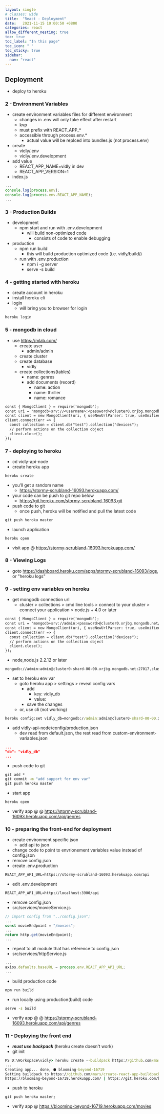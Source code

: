 ```yaml
---
layout: single
# classes: wide
title:  "React - Deployment"
date:   2021-11-15 10:00:50 +0800
categories: react
allow_different_nesting: true
toc: true
toc_label: "In this page"
toc_icon: " "
toc_sticky: true
sidebar:
  nav: "react"
---
```


## Deployment

* deploy to heroku

### 2 - Environment Variables

* create environment variables files for different environment
  * changes in .env will only take effect after restart
  * kvp
  * must prefix with REACT_APP_*
  * accessible through process.env.*
    * actual value will be replced into bundles.js (not process.env)
* create
  * vidly/.env
  * vidly/.env.development
* add value
  * REACT_APP_NAME=vidly in dev
  * REACT_APP_VERSION=1
* index.js

```js
...
console.log(process.env);
console.log(process.env.REACT_APP_NAME);
...
```

### 3 - Production Builds

* development
  * npm start and run with .env.development
    * will build non-optimized code
      * consists of code to enable debugging
* production
  * npm run build
    * this will build production optimized code (i.e. vidly/build/)
  * run with .env.production
    * npm i -g server
    * serve -s build

### 4 - getting started with heroku

* create account in heroku
* install heroku cli
* login
  * will bring you to browser for login

```cmd
heroku login
```

### 5 - mongodb in cloud

* use <https://mlab.com/>
  * create user
    * admin/admin
  * create cluster
  * create database
    * vidly
  * create collections(tables)
    * name: genres
    * add documents (record)
      * name: action
      * name: thriller
      * name: romance

```txt
const { MongoClient } = require('mongodb');
const uri = "mongodb+srv://<username>:<password>@cluster0.xrjbg.mongodb.net/myFirstDatabase?retryWrites=true&w=majority";
const client = new MongoClient(uri, { useNewUrlParser: true, useUnifiedTopology: true });
client.connect(err => {
  const collection = client.db("test").collection("devices");
  // perform actions on the collection object
  client.close();
});
```

### 7 - deploying to heroku

* cd vidly-api-node
* create heroku app

```cmd
heroku create
```

* you'll get a random name
  * https://stormy-scrubland-16093.herokuapp.com/
* your code can be push to git repo below
  * https://git.heroku.com/stormy-scrubland-16093.git
* push code to git
  * once push, heroku will be notified and pull the latest code

```cmd
git push heroku master
```

* launch application
  
```cmd
heroku open
```

* visit app @ <https://stormy-scrubland-16093.herokuapp.com/>

### 8 - Viewing Logs

* goto <https://dashboard.heroku.com/apps/stormy-scrubland-16093/logs>, or "heroku logs"

### 9 - setting env variables on heroku

* get mongodb connection url
  * cluster > collections > cmd line tools > connect to your cluster > connect your application > node.js + 4.0 or later

```txt
const { MongoClient } = require('mongodb');
const uri = "mongodb+srv://admin:<password>@cluster0.xrjbg.mongodb.net/myFirstDatabase?retryWrites=true&w=majority";
const client = new MongoClient(uri, { useNewUrlParser: true, useUnifiedTopology: true });
client.connect(err => {
  const collection = client.db("test").collection("devices");
  // perform actions on the collection object
  client.close();
});
```

* node,node.js 2.2.12 or later

```txt
mongodb://admin:admin@cluster0-shard-00-00.xrjbg.mongodb.net:27017,cluster0-shard-00-01.xrjbg.mongodb.net:27017,cluster0-shard-00-02.xrjbg.mongodb.net:27017/myFirstDatabase?ssl=true&replicaSet=atlas-nir4bg-shard-0&authSource=admin&retryWrites=true&w=majority
```

* set to heroku env var
  * goto heroku app > settings > reveal config vars
    * add 
      * key: vidly_db
      * value: <value on top>
    * save the changes
  * or, use cli (not working)

```cmd
heroku config:set vidly_db=mongodb://admin:admin@cluster0-shard-00-00.xrjbg.mongodb.net:27017,cluster0-shard-00-01.xrjbg.mongodb.net:27017,cluster0-shard-00-02.xrjbg.mongodb.net:27017/vidly?ssl=true&replicaSet=atlas-nir4bg-shard-0&authSource=admin&retryWrites=true&w=majority
```

* add vidly-api-node/config/production.json
  * dev read from default.json, the rest read from custom-environment-variables.json

```json
...
"db": "vidly_db"
...
```

* push code to git

```cmd
git add *
git commit -m "add support for env var"
git push heroku master
```

* start app

```cmd
heroku open
```

* verify app @ @ <https://stormy-scrubland-16093.herokuapp.com/api/genres>

### 10 - preparing the front-end for deployment

* create environment specific json
  * add api to json
* change code to point to envrionement variables value instead of config.json
* remove config.json
* create .env.production

```txt
REACT_APP_API_URL=https://stormy-scrubland-16093.herokuapp.com/api
```

* edit .env.development

```txt
REACT_APP_API_URL=http://localhost:3900/api
```

* remove config.json
* src/services/movieService.js

```jsx
// import config from "../config.json";
...
const movieEndpoint = "/movies";
...
return http.get(movieEndpoint);
...
```

* repeat to all module that has reference to config.json
* src/services/httpService.js

```js
...
axios.defaults.baseURL = process.env.REACT_APP_API_URL;
...
```

* build production code

```cmd
npm run build
```

* run locally using production(build) code

```cmd
serve -s build
```

* verify app @ @ <https://stormy-scrubland-16093.herokuapp.com/api/genres>

### 11 - Deploying the front end

* ***must use backpack*** (heroku create doesn't work)
* git init

```cmd
PS D:\Workspace\vidly> heroku create --buildpack https://github.com/mars/create-react-app-buildpack.git
...
Creating app... done, ⬢ blooming-beyond-16719
Setting buildpack to https://github.com/mars/create-react-app-buildpack.git... done
https://blooming-beyond-16719.herokuapp.com/ | https://git.heroku.com/blooming-beyond-16719.git
```

* push to heroku

```cmd
git push heroku master;
```

* verify app @ <https://blooming-beyond-16719.herokuapp.com/movies>
